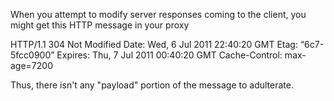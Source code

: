 When you attempt to modify server responses coming to the client, you might get this HTTP message in your proxy

HTTP/1.1 304 Not Modified
Date: Wed, 6 Jul 2011 22:40:20 GMT
Etag: “6c7-5fcc0900”
Expires: Thu, 7 Jul 2011 00:40:20 GMT
Cache-Control: max-age=7200

Thus, there isn't any "payload" portion of the message to adulterate.